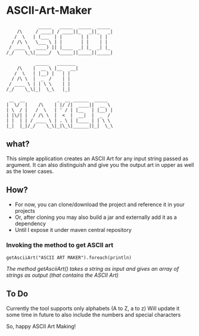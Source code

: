 # ASCII-Art-Maker

```
            _____   _____  _____  _____
    /\     / ____| / ____||_   _||_   _|
   /  \   | (___  | |       | |    | |
  / /\ \   \___ \ | |       | |    | |
 / ____ \  ____) || |____  _| |_  _| |_
/_/    \_\|_____/  \_____||_____||_____|

           _____   _______
    /\    |  __ \ |__   __|
   /  \   | |__) |   | |
  / /\ \  |  _  /    | |
 / ____ \ | | \ \    | |
/_/    \_\|_|  \_\   |_|

 __  __            _  __ ______  _____
|  \/  |    /\    | |/ /|  ____||  __ \
| \  / |   /  \   | ' / | |__   | |__) |
| |\/| |  / /\ \  |  <  |  __|  |  _  /
| |  | | / ____ \ | . \ | |____ | | \ \
|_|  |_|/_/    \_\|_|\_\|______||_|  \_\

```

## what?

This simple application creates an ASCII Art for any input string passed as argument.
It can also distinguish and give you the output art in upper as well as the lower cases.

## How?
* For now, you can clone/download the project and reference it in your projects
* Or, after cloning you may also build a jar and externally add it as a dependency
* Until I expose it under maven central repository

### Invoking the method to get ASCII art

```
getAsciiArt("ASCII ART MAKER").foreach(println)
```

_The method getAsciiArt() takes a string as input and gives an array of strings as output (that contains the ASCII Art)_


## To Do
Currently the tool supports only alphabets (A to Z, a to z)
Will update it some time in future to also include the numbers and special characters

So, happy ASCII Art Making!